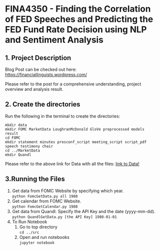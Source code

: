 # FINA4350 - Finding the Correlation of FED Speeches and Predicting the FED Fund Rate Decision using NLP and Sentiment Analysis


## 1. Project Description
Blog Post can be checked out here: https://financiallinguists.wordpress.com/

Please refer to the post for a comprehensive understanding, project overview and analysis result.

## 2. Create the directories

Run the following in the terminal to create the directories:

```
mkdir data
mkdir FOMC MarketData LoughranMcDonald GloVe preprocessed models result
cd FOMC
mkdir statement minutes presconf_script meeting_script script_pdf speech testimony chair
cd ../MarketData
mkdir Quandl
```

Please refer to the above link for Data with all the files: [link to Data!](https://drive.google.com/drive/folders/10QyQ-nvP4x7hPWwX5JCOkxCf6-NJ_ViS?usp=sharing)

## 3.Running the Files
1. Get data from FOMC Website by specifying which year.</br>
   `python FomcGetData.py all 1980`
2. Get calendar from FOMC Website.</br>
   `python FomcGetCalendar.py 1980`
3. Get data from Quandl. Specify the API Key and the date (yyyy-mm-dd).
   `python QuandlGetData.py [the API Key] 1980-01-01`
4. To Run Notebook
    1. Go to top directory</br>
    `cd ../src`
    2. Open and run notebooks</br>
    `jupyter notebook`